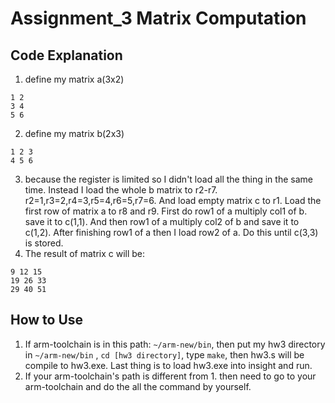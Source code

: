 # Assignment_3 Matrix Computation

## Code Explanation ##

1. define my matrix a(3x2)

```
1 2
3 4
5 6
```

2. define my matrix b(2x3)

```
1 2 3
4 5 6
```

3. because the register is limited so I didn't load all the thing in the same time. Instead I load the whole b matrix to r2-r7. r2=1,r3=2,r4=3,r5=4,r6=5,r7=6. And load empty matrix c to r1. Load the first row of matrix a to r8 and r9. First do row1 of a multiply col1 of b. save it to c(1,1). And then row1 of a multiply col2 of b and save it to c(1,2). After finishing row1 of a then I load row2 of a. Do this until c(3,3) is stored. 
4. The result of matrix c will be:
```
9 12 15
19 26 33
29 40 51
```

## How to Use ##

1. If arm-toolchain is in this path: `~/arm-new/bin`, then put my hw3 directory in `~/arm-new/bin` , `cd [hw3 directory]`, type `make`, then hw3.s will be compile to hw3.exe. Last thing is to load hw3.exe into insight and run.
2. If your arm-toolchain's path is different from 1. then need to go to your arm-toolchain and do the all the command by yourself.
